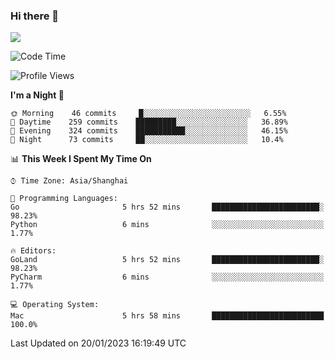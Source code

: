 ### Hi there 👋

<!--
**JJAYCHEN1e/jjaychen1e** is a ✨ _special_ ✨ repository because its `README.md` (this file) appears on your GitHub profile.

Here are some ideas to get you started:

- 🔭 I’m currently working on ...
- 🌱 I’m currently learning ...
- 👯 I’m looking to collaborate on ...
- 🤔 I’m looking for help with ...
- 💬 Ask me about ...
- 📫 How to reach me: ...
- 😄 Pronouns: ...
- ⚡ Fun fact: ...
-->

[![](https://github-readme-stats.vercel.app/api?username=jjaychen1e&show_icons=true)](https://github.com/jjaychen1e/github-readme-stats?count_private=true)

<!--START_SECTION:waka-->
![Code Time](http://img.shields.io/badge/Code%20Time-535%20hrs%2040%20mins-blue)

![Profile Views](http://img.shields.io/badge/Profile%20Views-3-blue)

**I'm a Night 🦉** 

```text
🌞 Morning    46 commits     █░░░░░░░░░░░░░░░░░░░░░░░░   6.55% 
🌆 Daytime    259 commits    █████████░░░░░░░░░░░░░░░░   36.89% 
🌃 Evening    324 commits    ███████████░░░░░░░░░░░░░░   46.15% 
🌙 Night      73 commits     ██░░░░░░░░░░░░░░░░░░░░░░░   10.4%

```


📊 **This Week I Spent My Time On** 

```text
⌚︎ Time Zone: Asia/Shanghai

💬 Programming Languages: 
Go                       5 hrs 52 mins       ████████████████████████░   98.23% 
Python                   6 mins              ░░░░░░░░░░░░░░░░░░░░░░░░░   1.77%

🔥 Editors: 
GoLand                   5 hrs 52 mins       ████████████████████████░   98.23% 
PyCharm                  6 mins              ░░░░░░░░░░░░░░░░░░░░░░░░░   1.77%

💻 Operating System: 
Mac                      5 hrs 58 mins       █████████████████████████   100.0%

```


 Last Updated on 20/01/2023 16:19:49 UTC
<!--END_SECTION:waka-->
